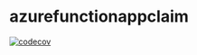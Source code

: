 # azurefunctionappclaim

[![codecov](https://codecov.io/gh/valbengalon/AzureFunctionsGithubActions/branch/main/graph/badge.svg?token=IRVHOUOX4Z)](https://codecov.io/gh/valbengalon/AzureFunctionsGithubActions)

